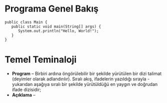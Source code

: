 # Programa Genel Bakış

```
public class Main {
   public static void main(String[] args) {
      System.out.println("Hello, World!");
   }
}
```

# Temel Teminaloji

- **Program** – Birbiri ardına öngörülebilir bir şekilde yürütülen bir dizi talimat (deyimler olarak adlandırılır). Sıralı akış, ifadelerin yazıldığı sırayla - yukarıdan aşağıya sıralı bir şekilde yürütüldüğü en yaygın ve doğrudan ifade dizisidir;
- **Açıklama** – 
